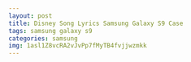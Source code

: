 ```yaml
---
layout: post
title: Disney Song Lyrics Samsung Galaxy S9 Case
tags: samsung galaxy s9
categories: samsung
img: 1asl1Z8vcRA2vJvPp7fMyTB4fvjjwzmkk
---
```

